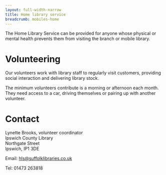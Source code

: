 ```yaml
---
layout: full-width-narrow
title: Home library service
breadcrumb: mobiles-home
---
```

The Home Library Service can be provided for anyone whose physical or mental health prevents them from visiting the branch or mobile library.

# Volunteering

Our volunteers work with library staff to regularly visit customers, providing social interaction and delivering library stock.

The minimum volunteers contribute is a morning or afternoon each month. They need access to a car, driving themselves or pairing up with another volunteer.

# Contact
Lynette Brooks, volunteer coordinator<br>
Ipswich County Library<br>
Northgate Street<br>
Ipswich, IP1 3DE<br>

Email: hls@suffolklibraries.co.uk

Tel: 01473 263818
